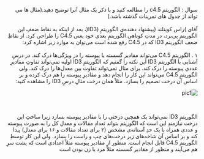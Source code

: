 <div dir="rtl">
سوال : الگوریتم c4.5 را مطالعه کنید و با ذکر یک مثال آنرا توضیح دهید.(مثال ها می تواند از جدول های تمرینات گذشته باشد.)
</div>
<br/>
<div dir="rtl">
آقای )راس کوینلند (پیشنهاد دهنده‌ی الگوریتمِ (ID3(، بعد از اینکه به نقاط ضعفِ این الگوریتم پی‌برد، در مدتِ کوتاهی الگوریتمِ بعدی خود یعنی C4.5 را طراحی کرد. از نقاطِ ضعف الگوریتم ID3 که در C4.5 رفع شده است می‌توان به موارد زیر اشاره کرد:
<div/>
<br/>
<div dir="rtl">  
۱  . الگوریتم C4.5 می‌تواند مقادیر گسسته یا پیوسته را در ویژگی‌ها درک کند. در درسِ آشنایی با الگوریتم ID3 این نکته را گفتیم که الگوریتمِ ID3 اولیه نمی‌تواند تفاوتِ مقادیرِ عددیِ پیوسته را درک کند. برای مثال نمی‌تواند تفاوت بین معدل‌ها را درک کند. ولی الگوریتمِ C4.5 می‌تواند این کار را انجام دهد و مقادیرِ پیوسته را هم درک کرده و بر اساس آن درخت تصمیم را بسازد. مثلاً همان درخت مثالِ درسِ ID3 را مشاهده کنید:
<br/>

![pic1](https://github.com/semnan-university-ai/machine-learning-class/blob/main/excersiecs/Saedganjeey/21/1.png)

<br/>

الگوریتمِ ID3 نمی‌تواند یک همچین درختی را با مقادیر پیوسته بسازد زیرا ساختِ این درخت نیازمندِ این است که الگوریتم بتواند تعدادِ مقالات و معدلِ کل را به صورت پیوسته و عددی همراه با یک حدِ آستانه‌ی مشخص (۲ برای تعداد مقالات و ۱۶ برای معدل) پیدا کند و بر اساس آن شاخه‌های زیر درخت‌های چپ و راست را بسازد. ولی این کار توسطِ الگوریتم C4.5 قابل انجام است. منظور از مقادیر پیوسته مثلاً اعدادی است که پشت سرِ هم می‌آیند و منظور از مقادیر گسسته مثلاً مرد یا زن بودن است
<div/>